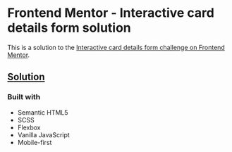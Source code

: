 # Frontend Mentor - Interactive card details form solution

This is a solution to the [Interactive card details form challenge on Frontend Mentor](https://www.frontendmentor.io/challenges/interactive-card-details-form-XpS8cKZDWw).

## [Solution](https://HAIGHGG.github.io/InteractiveCardDetailsForm)

### Built with

- Semantic HTML5
- SCSS
- Flexbox
- Vanilla JavaScript
- Mobile-first
